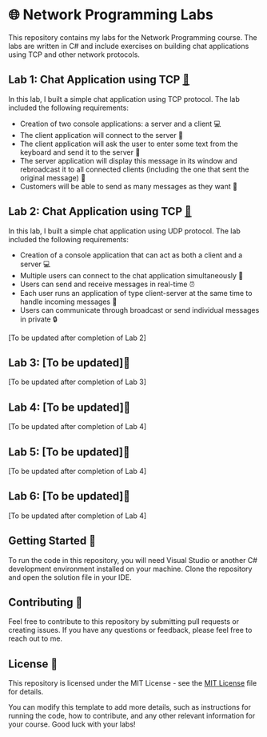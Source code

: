 # 🌐 Network Programming Labs

This repository contains my labs for the Network Programming course. The labs are written in C# and include exercises on building chat applications using TCP and other network protocols.

## Lab 1: Chat Application using TCP [🔗](https://github.com/BarganConstantin/Network_Programming/tree/main/Lab%231)

In this lab, I built a simple chat application using TCP protocol. The lab included the following requirements:

- Creation of two console applications: a server and a client 💻
- The client application will connect to the server 🤝
- The client application will ask the user to enter some text from the keyboard and send it to the server 💬
- The server application will display this message in its window and rebroadcast it to all connected clients (including the one that sent the original message) 📩
- Customers will be able to send as many messages as they want 🔄

## Lab 2: Chat Application using TCP [🔗](https://github.com/BarganConstantin/Network_Programming/tree/main/Lab%232)

In this lab, I built a simple chat application using UDP protocol. The lab included the following requirements:

- Creation of a console application that can act as both a client and a server 💻
- Multiple users can connect to the chat application simultaneously 👥
- Users can send and receive messages in real-time ⏰
- Each user runs an application of type client-server at the same time to handle incoming messages 🔗
- Users can communicate through broadcast or send individual messages in private 🔒

[To be updated after completion of Lab 2]

## Lab 3: [To be updated]🔄

[To be updated after completion of Lab 3]

## Lab 4: [To be updated]🔄

[To be updated after completion of Lab 4]

## Lab 5: [To be updated]🔄

[To be updated after completion of Lab 4]

## Lab 6: [To be updated]🔄

[To be updated after completion of Lab 4]

## Getting Started 🚀

To run the code in this repository, you will need Visual Studio or another C# development environment installed on your machine. Clone the repository and open the solution file in your IDE.

## Contributing 🤝

Feel free to contribute to this repository by submitting pull requests or creating issues. If you have any questions or feedback, please feel free to reach out to me.

## License 📝

This repository is licensed under the MIT License - see the [MIT License](https://opensource.org/licenses/MIT) file for details.

You can modify this template to add more details, such as instructions for running the code, how to contribute, and any other relevant information for your course. Good luck with your labs!
